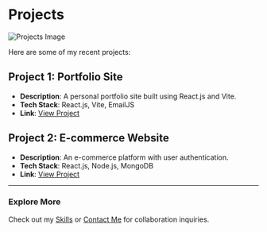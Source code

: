 # Projects

![Projects Image](assets/projects.png)

Here are some of my recent projects:

## Project 1: Portfolio Site
- **Description**: A personal portfolio site built using React.js and Vite.
- **Tech Stack**: React.js, Vite, EmailJS
- **Link**: [View Project](https://github.com/ishara-madu/portfolio-react-vite)

## Project 2: E-commerce Website
- **Description**: An e-commerce platform with user authentication.
- **Tech Stack**: React.js, Node.js, MongoDB
- **Link**: [View Project](https://github.com/ishara-madu/e-commerce-site)

---

### Explore More
Check out my [Skills](Skills.md) or [Contact Me](ContactMe.md) for collaboration inquiries.
